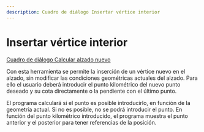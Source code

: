 ```yaml
---
description: Cuadro de diálogo Insertar vértice interior
---
```


# Insertar vértice interior

[Cuadro de diálogo Calcular alzado nuevo](calcular-alzado-nuevo/)

Con esta herramienta se permite la inserción de un vértice nuevo en el alzado, sin modificar las condiciones geométricas actuales del alzado. Para ello el usuario deberá introducir el punto kilométrico del nuevo punto deseado y su cota directamente o la pendiente con el último punto.

El programa calculará si el punto es posible introducirlo, en función de la geometría actual. Si no es posible, no se podrá introducir el punto. En función del punto kilométrico introducido, el programa muestra el punto anterior y el posterior para tener referencias de la posición.

